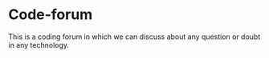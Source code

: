 # Code-forum
 This is a coding forum in which we can discuss about any question or doubt in any technology.
